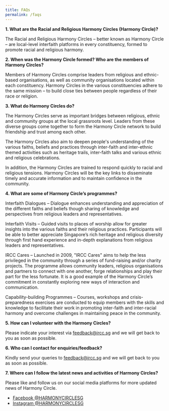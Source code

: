 ```yaml
---
title: FAQs
permalink: /faqs
---
```

**1. What are the Racial and Religious Harmony Circles (Harmony Circle)?**

The Racial and Religious Harmony Circles – better known as Harmony Circle  – are local-level interfaith platforms in every constituency, formed to promote racial and religious harmony.

**2. When was the Harmony Circle formed? Who are the members of Harmony Circles?**

Members of Harmony Circles comprise leaders from religious and ethnic-based organisations, as well as community organisations located within each constituency. Harmony Circles in the various constituencies adhere to the same mission – to build close ties between people regardless of their race or religion.
 
**3. What do Harmony Circles do?**

The Harmony Circles serve as important bridges between religious, ethnic and community groups at the local grassroots level. Leaders from these diverse groups come together to form the Harmony Circle network to build friendship and trust among each other.

The Harmony Circles also aim to deepen people's understanding of the various faiths, beliefs and practices through inter-faith and inter-ethnic themed activities such as heritage trails, inter-faith talks and various ethnic and religious celebrations.

In addition, the Harmony Circles are trained to respond quickly to racial and religious tensions. Harmony Circles will be the key links to disseminate timely and accurate information and to maintain confidence in the community.

**4. What are some of Harmony Circle’s programmes?**

Interfaith Dialogues – Dialogue enhances understanding and appreciation of the different faiths and beliefs though sharing of knowledge and perspectives from religious leaders and representatives.

Interfaith Visits – Guided visits to places of worship allow for greater insights into the various faiths and their religious practices. Participants will be able to better appreciate Singapore’s rich heritage and religious diversity through first hand experience and in-depth explanations from religious leaders and representatives.

IRCC Cares – Launched in 2009, "IRCC Cares" aims to help the less privileged in the community through a series of fund-raising and/or charity projects. The programme allows community leaders, religious organisations and partners to connect with one another, forge relationships and play their part for the less fortunate. It is a good example of the Harmony Circle’s commitment in constantly exploring new ways of interaction and communication. 

Capability-building Programmes – Courses, workshops and crisis-preparedness exercises are conducted to equip members with the skills and knowledge to facilitate their work in promoting inter-faith and inter-racial harmony and overcome challenges in maintaining peace in the community.
 
**5. How can I volunteer with the Harmony Circles?**

Please indicate your interest via feedback@ircc.sg and we will get back to you as soon as possible.
 
**6. Who can I contact for enquiries/feedback?**

Kindly send your queries to feedback@ircc.sg and we will [](https://www.facebook.com/SGIRCC)get back to you as soon as possible.
 
**7. Where can I follow the latest news and activities of Harmony Circles?**

Please like and follow us on our social media platforms for more updated news of Harmony Circle.
- [Facebook @HARMONYCIRCLESG](https://www.facebook.com/HarmonyCircleSG)
- [Instagram @HARMONYCIRCLESG](https://www.instagram.com/harmonycirclesg)